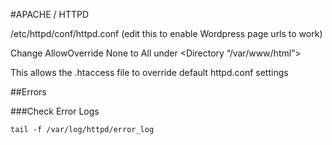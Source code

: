 #APACHE / HTTPD

/etc/httpd/conf/httpd.conf (edit this to enable Wordpress page urls to work)

Change AllowOverride None to All under <Directory “/var/www/html”>

This allows the .htaccess file to override default httpd.conf settings

##Errors

###Check Error Logs

```tail -f /var/log/httpd/error_log```